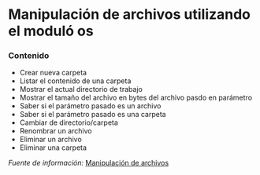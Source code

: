 # Manipulación de archivos utilizando el moduló os
### Contenido

- Crear nueva carpeta
- Listar el contenido de una carpeta
- Mostrar el actual directorio de trabajo
- Mostrar el tamaño del archivo en bytes del archivo pasdo en parámetro
- Saber si el parámetro pasado es un archivo  
- Saber si el parámetro pasado es una carpeta
- Cambiar de directorio/carpeta
- Renombrar un archivo
- Eliminar un archivo
- Eliminar una carpeta

_Fuente de información:_ [Manipulación de archivos](https://entrenamiento-python-basico.readthedocs.io/es/latest/leccion7/archivos.html)
